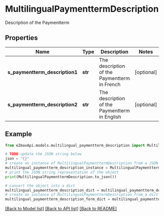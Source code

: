 # MultilingualPaymenttermDescription

Description of the Paymentterm

## Properties

Name | Type | Description | Notes
------------ | ------------- | ------------- | -------------
**s_paymentterm_description1** | **str** | The description of the Paymentterm in French | [optional] 
**s_paymentterm_description2** | **str** | The description of the Paymentterm in English | [optional] 

## Example

```python
from eZmaxApi.models.multilingual_paymentterm_description import MultilingualPaymenttermDescription

# TODO update the JSON string below
json = "{}"
# create an instance of MultilingualPaymenttermDescription from a JSON string
multilingual_paymentterm_description_instance = MultilingualPaymenttermDescription.from_json(json)
# print the JSON string representation of the object
print(MultilingualPaymenttermDescription.to_json())

# convert the object into a dict
multilingual_paymentterm_description_dict = multilingual_paymentterm_description_instance.to_dict()
# create an instance of MultilingualPaymenttermDescription from a dict
multilingual_paymentterm_description_form_dict = multilingual_paymentterm_description.from_dict(multilingual_paymentterm_description_dict)
```
[[Back to Model list]](../README.md#documentation-for-models) [[Back to API list]](../README.md#documentation-for-api-endpoints) [[Back to README]](../README.md)


